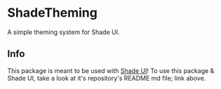 # ShadeTheming
A simple theming system for Shade UI.

## Info
This package is meant to be used with [Shade UI](https://github.com/Jappe-OS/ShadeUI)! To use this package & Shade UI, take a look at it's repository's README md file; link above.
